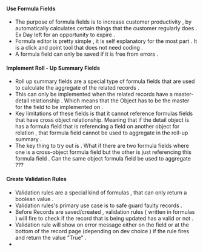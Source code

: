 
#### Use Formula Fields 

- The purpose of formula fields is to increase customer productivity , by automatically calculates certain things that the customer regularly does . Ex Day left for an opportunity to expire . 
- Formula editor is pretty simple , it is self explanatory for the most part . It is a click and point tool that does not need coding . 
- A formula field can only be saved if it is free from errors . 


#### Implement Roll - Up Summary Fields 

- Roll up summary fields are a special type of formula fields that are used to calculate the aggregate of the related records . 
- This can only be implemented when the related records have a master-detail relationship . Which means that the Object has to be the master for the field to be implemented on . 
- Key limitations of these fields is that it cannot reference formulas fields that have cross object relationship. Meaning that if the detail object is has a formula field that is referencing a field on another object for relation , that formula field cannot be used to aggregate in the roll-up summary . 
- The key thing to try out is . What if there are two formula fields where one is a cross-object formula field but the other is just referencing this formula field . Can the same object formula field be used to aggregate ???


#### Create Validation Rules

- Validation rules are a special kind of formulas , that can only return a boolean value . 
- Validation rules's primary use case is to safe guard faulty records . 
- Before Records are saved/created , validation rules ( written in formulas ) will fire to check if the record that is being updated has a valid or not . 
- Validation rule will show on error message either on the field or at the bottom of the record page (depending on dev choice ) if the rule fires and return the value "True" . 
- 
